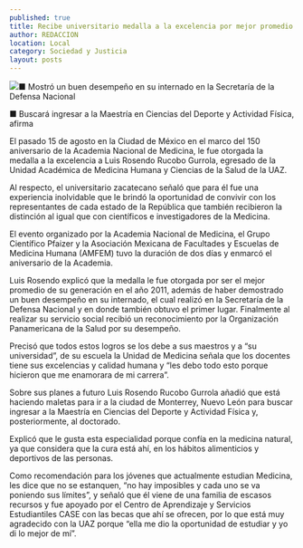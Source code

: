 ```yaml
---
published: true
title: Recibe universitario medalla a la excelencia por mejor promedio en la carrera de Medicina
author: REDACCION
location: Local
category: Sociedad y Justicia
layout: posts
---
```


![](http://i.imgur.com/G8Ethp5m.jpg)■ Mostró un  buen desempeño en su internado en la Secretaría de la Defensa Nacional

■ Buscará ingresar a la Maestría en Ciencias del Deporte y Actividad Física, afirma

El pasado 15 de agosto en la Ciudad de México en el marco del 150 aniversario de la Academia Nacional de Medicina, le fue otorgada la medalla a la excelencia a Luis Rosendo Rucobo Gurrola, egresado de la Unidad Académica de Medicina Humana y Ciencias de la Salud de la UAZ.

Al respecto, el universitario zacatecano señaló que para él fue una experiencia inolvidable que le brindó la oportunidad de convivir con los representantes de cada estado de la República que también recibieron la distinción al igual que con científicos e investigadores de la Medicina.

El evento organizado por la Academia Nacional de Medicina, el Grupo Científico Pfaizer y la Asociación Mexicana de Facultades y Escuelas de Medicina Humana (AMFEM) tuvo la duración de dos días y enmarcó el aniversario de la Academia.

Luis Rosendo explicó que la medalla le fue otorgada por ser el mejor promedio de su generación en el año 2011, además de haber demostrado un buen desempeño en su internado, el cual realizó en la Secretaría de la Defensa Nacional y en donde también obtuvo el primer lugar. Finalmente al realizar su servicio social recibió un reconocimiento por la Organización Panamericana de la Salud por su desempeño.

Precisó que todos estos logros se los debe a sus maestros y a “su universidad”, de su escuela la Unidad de Medicina señala que los docentes tiene sus excelencias y calidad humana y “les debo todo esto porque hicieron que me enamorara de mi carrera”.

Sobre sus planes a futuro Luis Rosendo Rucobo Gurrola  añadió que está haciendo maletas para ir a la ciudad de Monterrey, Nuevo León para buscar ingresar a la Maestría en Ciencias del Deporte y Actividad Física y, posteriormente, al doctorado.

Explicó que le gusta esta especialidad porque confía en la medicina natural, ya que considera que la cura está ahí, en los hábitos alimenticios y deportivos de las personas.

Como recomendación para los jóvenes que actualmente estudian Medicina, les dice que no se estanquen, “no hay imposibles y cada uno se va poniendo sus límites”, y señaló que él viene de una familia de escasos recursos y fue apoyado por el Centro de Aprendizaje y Servicios Estudiantiles CASE con las becas que ahí se ofrecen, por lo que está muy agradecido con la UAZ porque “ella me dio la oportunidad de estudiar y yo di lo mejor de mí”.
